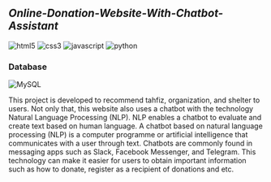 
<h2><i>Online-Donation-Website-With-Chatbot-Assistant </i></h2>
 
 <p>
   <img src="https://img.shields.io/badge/HTML5-E34F26?style=for-the-badge&logo=html5&logoColor=white" alt="html5" />
    <img src="https://img.shields.io/badge/CSS3-1572B6?style=for-the-badge&logo=css3&logoColor=white" alt="css3" />
    <img src="https://img.shields.io/badge/JavaScript-323330?style=for-the-badge&logo=javascript&logoColor=F7DF1E" alt="javascript" />
    <img src="https://img.shields.io/badge/Python-FFD43B?style=for-the-badge&logo=python&logoColor=blue" alt="python" />
</p>
<h3>Database</h3>
<p>
    <img src="https://img.shields.io/badge/MySQL-00000F?style=for-the-badge&logo=mysql&logoColor=white" alt="MySQL" />
</p>

This project is developed to recommend tahfiz, organization, and shelter to users. Not only that, this website also uses a chatbot with the technology Natural Language Processing (NLP). NLP enables a chatbot to evaluate and create text based on human language. A chatbot based on natural language processing (NLP) is a computer programme or artificial intelligence that communicates with a user through text. Chatbots are commonly found in messaging apps such as Slack, Facebook Messenger, and Telegram. This technology can make it easier for users to obtain important information such as how to donate, register as a recipient of donations and etc.
